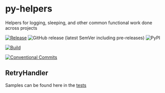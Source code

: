 # py-helpers

Helpers for logging, sleeping, and other common functional work done across projects

[![Release](https://github.com/samarthj/py-helpers/actions/workflows/release.yml/badge.svg)](https://github.com/samarthj/py-helpers/actions/workflows/release.yml)
![GitHub release (latest SemVer including pre-releases)](https://img.shields.io/github/v/release/samarthj/py-helpers?sort=semver)
![PyPI](https://img.shields.io/pypi/v/py-helpers)

[![Build](https://github.com/samarthj/py-helpers/actions/workflows/build_matrix.yml/badge.svg)](https://github.com/samarthj/py-helpers/actions/workflows/build_matrix.yml)

[![Conventional Commits](https://img.shields.io/badge/Conventional%20Commits-1.0.0-yellow.svg)](https://conventionalcommits.org)

## RetryHandler

Samples can be found here in the [tests](https://github.com/samarthj/py-helpers/tests/test_retry_handler.py)